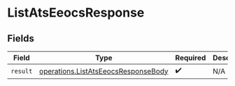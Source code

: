 # ListAtsEeocsResponse


## Fields

| Field                                                                                      | Type                                                                                       | Required                                                                                   | Description                                                                                |
| ------------------------------------------------------------------------------------------ | ------------------------------------------------------------------------------------------ | ------------------------------------------------------------------------------------------ | ------------------------------------------------------------------------------------------ |
| `result`                                                                                   | [operations.ListAtsEeocsResponseBody](../../models/operations/listatseeocsresponsebody.md) | :heavy_check_mark:                                                                         | N/A                                                                                        |